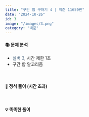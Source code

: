 ```yaml
---
title: "구간 합 구하기 4 | 백준 11659번"
date: "2024-10-26"
id: 3
image: "/images/3.png"
category: "백준"
---
```


<h4><strong>📚 문제 분석</strong></h4>

- <stong style="color:#435f7a">실버 3</stong>, 시간 제한 1초
- 구간 합 알고리즘

<style>
  .code-block {
    font-family: 'jetbrains-mono-regular', monospace;
    font-size: 1.1em;
    overflow-x: auto;
  }
  
  details summary {
    list-style: none;
    cursor: pointer;
  }

  details summary::before {
    content: "";
  }
</style>
<br/>

<details>
<summary style="display: inline; white-space: nowrap;"><h4><strong>📓 정석 풀이 (시간 초과)</strong></h4></summary>

<div class="code-block " style="margin-bottom: 30px">

```c++
#include <iostream>
#include <vector>
using namespace std;

int main()
{
    int N, M;
    cin >> N >> M;
    
    vector<int> A(N + 1, 0);
    for (int i = 1; i <= N; i++){
        cin >> A[i];
    }
    
    vector<int> S(M, 0);
    for (int i = 0; i < M; i++){
        int start, end;
        cin >> start >> end;
        for (int j = start; j <= end; j++){
            S[i] += A[j];
        }
    }
    
    for (int i = 0; i < M; i++){
        cout << S[i] << '\n';
    }
    
    return 0;
}
```

</div>
</details>
<br/>
<details>
<summary style="display: inline; white-space: nowrap;"><h4><strong>💡 똑똑한 풀이</strong></h4></summary>

<div class="code-block">

```c++
#include <iostream>
#include <vector>
using namespace std;

int main()
{
    int N, M;
    cin >> N >> M;
    
    vector<int> S(N + 1, 0);
    for (int i = 1; i <= N; i++){
        int temp;
        cin >> temp;
        S[i] = S[i - 1] + temp;
    }
    
    vector<int> R(M, 0);
    for (int i = 0; i < M; i++){
        int start, end;
        cin >> start >> end;
        R[i] = S[end] - S[start - 1];
    }
    
    for (int i = 0; i < M; i++){
        cout << R[i] << '\n';
    }
    
    return 0;
}
```

</div>
</details>